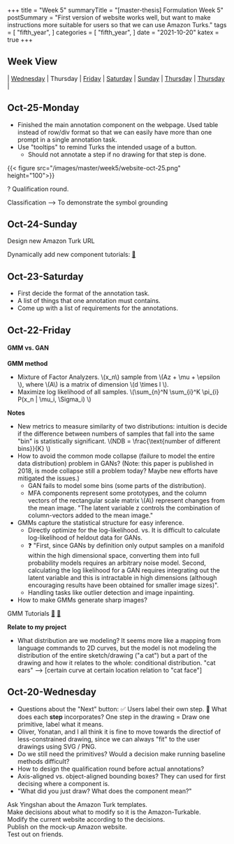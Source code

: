 +++
title = "Week 5"
summaryTitle = "[master-thesis] Formulation Week 5"
postSummary = "First version of website works well, but want to make instructions more suitable for users so that we can use Amazon Turks."
tags = [
    "fifth_year",
]
categories = [
    "fifth_year",
]
date = "2021-10-20"
katex = true
+++

## Week View
| [Wednesday](#oct-20-wednesday) | Thursday | [Friday](#oct-22-friday) | [Saturday](#oct-23-saturday) | [Sunday](#oct-24-sunday) | [Thursday](#oct-25-thursday) | [Thursday](#oct-26-thursday) |

## Oct-25-Monday
- Finished the main annotation component on the webpage. Used table instead of row/div format so that we can easily have more than one prompt in a single annotation task. 
- Use "tooltips" to remind Turks the intended usage of a button.
    - Should not annotate a step if no drawing for that step is done.

{{< figure src="/images/master/week5/website-oct-25.png" height="100">}}

? Qualification round.

Classification --> 
To demonstrate the symbol grounding  

## Oct-24-Sunday
Design new Amazon Turk URL

Dynamically add new component tutorials: 
[🔗](https://makitweb.com/dynamically-add-and-remove-element-with-jquery/)

## Oct-23-Saturday
- First decide the format of the annotation task.
- A list of things that one annotation must contains.
- Come up with a list of requirements for the annotations.

## Oct-22-Friday

#### GMM vs. GAN
**GMM method** 
- Mixture of Factor Analyzers. \\(x_n\\) sample from \\(Az + \mu + \epsilon \\), where \\(A\\) is a matrix of dimension \\(d \times l \\).
- Maximize log likelihood of all samples. \\(\sum_{n}^N \sum_{i}^K \pi_{i} P(x_n | \mu_i, \Sigma_i) \\)

**Notes**
- New metrics to measure similarity of two distributions: intuition is decide if the difference between numbers of samples that fall into the same "bin" is statistically significant. \\(NDB = \frac{\text{number of different bins}}{K} \\)
- How to avoid the common mode collapse (failure to model the entire data distribution) problem in GANs? (Note: this paper is published in 2018, is mode collapse still a problem today? Maybe new efforts have mitigated the issues.)
    - GAN fails to model some bins (some parts of the distribution).
    - MFA components represent some prototypes, and the column vectors of the rectangular scale matrix \\(A\\) represent changes from the mean image. "The latent variable z controls the combination of column-vectors added to the mean image."
- GMMs capture the statistical structure for easy inference. 
    - Directly optimize for the log-likelihood. vs. It is difficult to calculate log-likelihood of heldout data for GANs. 
    - ❓ "First, since GANs by definition only output samples on a manifold within the high dimensional space, converting them into full probability models requires an arbitrary noise model. Second, calculating the log likelihood for a GAN requires integrating out the latent variable and this is intractable in high dimensions (although encouraging results have been obtained for smaller image sizes)".
    - Handling tasks like outlier detection and image inpainting.
- How to make GMMs generate sharp images?

GMM Tutorials
[🔗](https://jakevdp.github.io/PythonDataScienceHandbook/05.12-gaussian-mixtures.html)
[🔗](https://www.kernel-operations.io/keops/_auto_tutorials/gaussian_mixture/plot_gaussian_mixture.html#sphx-glr-download-auto-tutorials-gaussian-mixture-plot-gaussian-mixture-py)

**Relate to my project**
- What distribution are we modeling? It seems more like a mapping from language commands to 2D curves, but the model is not modeling the distribution of the entire sketch/drawing ("a cat") but a part of the drawing and how it relates to the whole: conditional distribution. "cat ears" --> [certain curve at certain location relation to "cat face"]

## Oct-20-Wednesday

- Questions about the "Next" button: ✅ Users label their own step. 🤔 What does each **step** incorporates? One step in the drawing = Draw one primitive, label what it means.
- Oliver, Yonatan, and I all think it is fine to move towards the directiof of less-constrained drawing, since we can always "fit" to the user drawings using SVG / PNG.  
- Do we still need the primitives? Would a decision make running baseline methods difficult? 
- How to design the qualification round before actual annotations?
- Axis-aligned vs. object-aligned bounding boxes? They can used for first decising where a component is.
- "What did you just draw? What does the component mean?"

Ask Yingshan about the Amazon Turk templates. \
Make decisions about what to modify so it is the Amazon-Turkable. \
Modify the current website according to the decisions. \
Publish on the mock-up Amazon website. \
Test out on friends. 